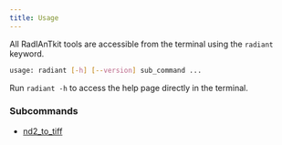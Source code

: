 ```yaml
---
title: Usage
---
```


All RadIAnTkit tools are accessible from the terminal using the `radiant` keyword.  

```bash
usage: radiant [-h] [--version] sub_command ...
```

Run `radiant -h` to access the help page directly in the terminal.

### Subcommands

- [nd2_to_tiff](command_nd2_to_tiff)